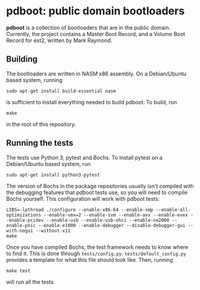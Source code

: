# pdboot: public domain bootloaders

**pdboot** is a collection of bootloaders that are in the public domain. Currently, the project
contains a Master Boot Record, and a Volume Boot Record for ext2, written by
Mark Raymond.

## Building

The bootloaders are written in NASM x86 assembly. On a Debian/Ubuntu based system, running

```
sudo apt-get install build-essential nasm
```

is sufficient to install everything needed to build pdboot. To build, run

```
make
```

in the root of this repository.

## Running the tests

The tests use Python 3, pytest and Bochs. To install pytest on a Debian/Ubuntu based system, run

```
sudo apt-get install python3-pytest
```

The version of Bochs in the package repositories usually isn't compiled with the debugging features
that pdboot tests use, so you will need to compile Bochs yourself. This configuration will work
with pdboot tests:

```
LIBS=-lpthread ./configure --enable-x86-64 --enable-smp --enable-all-optimizations --enable-vmx=2 --enable-svm --enable-avx --enable-evex --enable-pcidev --enable-usb --enable-usb-ohci --enable-ne2000 --enable-pnic --enable-e1000 --enable-debugger --disable-debugger-gui --with-nogui --without-x11
make
```

Once you have compiled Bochs, the test framework needs to know where to find it. This is done
through `tests/config.py`. `tests/default_config.py` provides a template for what this file should
look like. Then, running

```
make test
```

will run all the tests.
